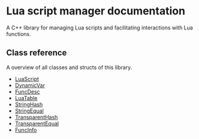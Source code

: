 # Lua script manager documentation

A C++ library for managing Lua scripts and facilitating interactions with Lua functions.

## Class reference

A overview of all classes and structs of this library.

- [LuaScript](class/script.MD)
- [DynamicVar](class/dynamicvar.MD)
- [FuncDesc](class/funcdisc.MD)
- [LuaTable](class/luatable.MD)
- [StringHash](class/stringhash.MD)
- [StringEqual](class/stringequal.MD)
- [TransparentHash](class/transparenthash.MD)
- [TransparentEqual](class/transparentequal.MD)
- [FuncInfo](class/funcinfo.MD)

